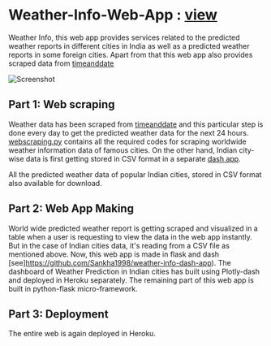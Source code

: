

# Weather-Info-Web-App : [view](https://weather-info.herokuapp.com/ )

Weather Info, this web app provides services related to the predicted weather reports in different cities in India as well as a predicted weather reports in some foreign cities.
Apart from that this web app also provides scraped data from [timeanddate](https://www.timeanddate.com)


![Screenshot](webapp_view.gif)

## Part 1: Web scraping

Weather data has been scraped from [timeanddate](https://www.timeanddate.com) and this particular step is done every day to get the predicted weather data for the next 24 hours.
[webscraping.py](https://github.com/Sankha1998/Weather-Info-Web-App/blob/main/webscraping.py) contains all the required codes for scraping worldwide weather information data of famous cities.
On the other hand, Indian city-wise data is first getting stored in CSV format in a separate [dash app](https://weatherinfo-ssm.herokuapp.com/).

All the predicted weather data of popular Indian cities, stored in CSV format also available for download.

## Part 2: Web App Making 

World wide predicted weather report is getting scraped and visualized in a table when a user is requesting to view the data in the web app instantly. But in the case of Indian cities data, it's reading from a CSV file as mentioned above. Now, this web app is made in flask and dash [see]https://github.com/Sankha1998/weather-info-dash-app). The dashboard of Weather Prediction in Indian cities has built using Plotly-dash and deployed in Heroku separately. The remaining part of this web app is built in python-flask micro-framework.

## Part 3: Deployment

The entire web is again deployed in Heroku.


